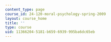 ```yaml
---
content_type: page
course_id: 24-120-moral-psychology-spring-2009
layout: course_home
title: ''
type: course
uid: 11366204-5181-b659-6939-995ba6dc65eb
---
```


